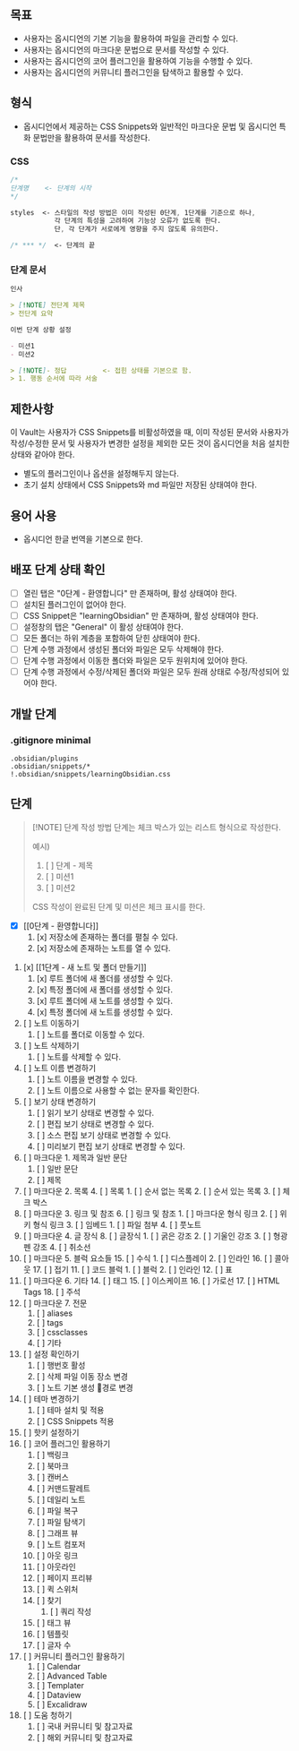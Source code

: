 
## 목표

- 사용자는 옵시디언의 기본 기능을 활용하여 파일을 관리할 수 있다.
- 사용자는 옵시디언의 마크다운 문법으로 문서를 작성할 수 있다.
- 사용자는 옵시디언의 코어 플러그인을 활용하여 기능을 수행할 수 있다.
- 사용자는 옵시디언의 커뮤니티 플러그인을 탐색하고 활용할 수 있다.

## 형식

- 옵시디언에서 제공하는 CSS Snippets와 일반적인 마크다운 문법 및 옵시디언 특화 문법만을 활용하여 문서를 작성한다.

### CSS

```css
/*
단계명    <- 단계의 시작
*/

styles  <- 스타일의 작성 방법은 이미 작성된 0단계, 1단계를 기준으로 하나,
           각 단계의 특성을 고려하여 기능상 오류가 없도록 한다.
           단, 각 단계가 서로에게 영향을 주지 않도록 유의한다.

/* *** */  <- 단계의 끝
```

### 단계 문서

```markdown
인사

> [!NOTE] 전단계 제목
> 전단계 요약

이번 단계 상황 설정

- 미션1
- 미션2

> [!NOTE]- 정답         <- 접힌 상태를 기본으로 함.
> 1. 행동 순서에 따라 서술
```

## 제한사항

이 Vault는 사용자가 CSS Snippets를 비활성하였을 때,
이미 작성된 문서와 사용자가 작성/수정한 문서 및 사용자가 변경한 설정을 제외한 모든 것이 옵시디언을 처음 설치한 상태와 같아야 한다.

- 별도의 플러그인이나 옵션을 설정해두지 않는다.
- 초기 설치 상태에서 CSS Snippets와 md 파일만 저장된 상태여야 한다.

## 용어 사용

- 옵시디언 한글 번역을 기본으로 한다.

## 배포 단계 상태 확인

- [ ] 열린 탭은 "0단계 - 환영합니다" 만 존재하며, 활성 상태여야 한다.
- [ ] 설치된 플러그인이 없어야 한다.
- [ ] CSS Snippet은 "learningObsidian" 만 존재하며, 활성 상태여야 한다.
- [ ] 설정창의 탭은 "General" 이 활성 상태여야 한다.
- [ ] 모든 폴더는 하위 계층을 포함하여 닫힌 상태여야 한다.
- [ ] 단계 수행 과정에서 생성된 폴더와 파일은 모두 삭제해야 한다.
- [ ] 단계 수행 과정에서 이동한 폴더와 파일은 모두 원위치에 있어야 한다.
- [ ] 단계 수행 과정에서 수정/삭제된 폴더와 파일은 모두 원래 상태로 수정/작성되어 있어야 한다.

## 개발 단계

### .gitignore minimal

```gitignore
.obsidian/plugins
.obsidian/snippets/*
!.obsidian/snippets/learningObsidian.css
```

## 단계

> [!NOTE] 단계 작성 방법
> 단계는 체크 박스가 있는 리스트 형식으로 작성한다.
> 
> 예시)
> 1. [ ] 단계 - 제목
> 	1. [ ] 미션1
> 	2. [ ] 미션2
> 
> CSS 작성이 완료된 단계 및 미션은 체크 표시를 한다.

- [x] [[0단계 - 환영합니다]]
	1. [x] 저장소에 존재하는 폴더를 펼칠 수 있다.
	2. [x] 저장소에 존재하는 노트를 열 수 있다.
1. [x] [[1단계 - 새 노트 및 폴더 만들기]]
	1. [x] 루트 폴더에 새 폴더를 생성할 수 있다.
	2. [x] 특정 폴더에 새 폴더를 생성할 수 있다.
	3. [x] 루트 폴더에 새 노트를 생성할 수 있다.
	4. [x] 특정 폴더에 새 노트를 생성할 수 있다.
2. [ ] 노트 이동하기
	1. [ ] 노트를 폴더로 이동할 수 있다.
3. [ ] 노트 삭제하기
	1. [ ] 노트를 삭제할 수 있다.
4. [ ] 노트 이름 변경하기
	1. [ ] 노트 이름을 변경할 수 있다.
	2. [ ] 노트 이름으로 사용할 수 없는 문자를 확인한다.
5. [ ] 보기 상태 변경하기
	1. [ ] 읽기 보기 상태로 변경할 수 있다.
	2. [ ] 편집 보기 상태로 변경할 수 있다.
	3. [ ] 소스 편집 보기 상태로 변경할 수 있다.
	4. [ ] 미리보기 편집 보기 상태로 변경할 수 있다.
6. [ ] 마크다운 1. 제목과 일반 문단
	1. [ ] 일반 문단
	2. [ ] 제목
7. [ ] 마크다운 2. 목록
	4. [ ] 목록
		1. [ ] 순서 없는 목록
		2. [ ] 순서 있는 목록
		3. [ ] 체크 박스
8. [ ] 마크다운 3. 링크 및 참조
	6. [ ] 링크 및 참조
		1. [ ] 마크다운 형식 링크
		2. [ ] 위키 형식 링크
		3. [ ] 임베드
			1. [ ] 파일 첨부
		4. [ ] 풋노트
9. [ ] 마크다운 4. 글 장식
	8. [ ] 글장식
		1. [ ] 굵은 강조
		2. [ ] 기울인 강조
		3. [ ] 형광펜 강조
		4. [ ] 취소선
10. [ ] 마크다운 5. 블럭 요소들
	15. [ ] 수식
		1. [ ] 디스플레이
		2. [ ] 인라인
	16. [ ] 콜아웃
	17. [ ] 접기
	11. [ ] 코드 블럭
		1. [ ] 블럭
		2. [ ] 인라인
	12. [ ] 표
11. [ ] 마크다운 6. 기타
	14. [ ] 태그
	15. [ ] 이스케이프
	16. [ ] 가로선
	17. [ ] HTML Tags
	18. [ ] 주석
12. [ ] 마크다운 7. 전문
	1. [ ] aliases
	2. [ ] tags
	3. [ ] cssclasses
	4. [ ] 기타
13. [ ] 설정 확인하기
	1. [ ] 행번호 활성
	2. [ ] 삭제 파일 이동 장소 변경
	3. [ ] 노트 기본 생성 경로 변경
14. [ ] 테마 변경하기
	1. [ ] 테마 설치 및 적용
	2. [ ] CSS Snippets 적용
15. [ ] 핫키 설정하기
16. [ ] 코어 플러그인 활용하기
	1. [ ] 백링크
	2. [ ] 북마크
	3. [ ] 캔버스
	4. [ ] 커맨드팔레트
	5. [ ] 데일리 노트
	6. [ ] 파일 복구
	7. [ ] 파일 탐색기
	8. [ ] 그래프 뷰
	9. [ ] 노트 컴포저
	10. [ ] 아웃 링크
	11. [ ] 아웃라인
	12. [ ] 페이지 프리뷰
	13. [ ] 퀵 스위처
	14. [ ] 찾기
		1. [ ] 쿼리 작성
	15. [ ] 태그 뷰
	16. [ ] 템플릿
	17. [ ] 글자 수
17. [ ] 커뮤니티 플러그인 활용하기
	1. [ ] Calendar
	2. [ ] Advanced Table
	3. [ ] Templater
	4. [ ] Dataview
	5. [ ] Excalidraw
18. [ ] 도움 청하기
	1. [ ] 국내 커뮤니티 및 참고자료
	2. [ ] 해외 커뮤니티 및 참고자료

